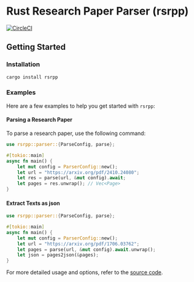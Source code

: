 # Rust Research Paper Parser (rsrpp)

[![CircleCI](https://dl.circleci.com/status-badge/img/circleci/X1fiE4koKU88Z9sKwWoPAH/S2NQ8VZz6F1CZ6vuvFBE3Y/tree/main.svg?style=svg)](https://dl.circleci.com/status-badge/redirect/circleci/X1fiE4koKU88Z9sKwWoPAH/S2NQ8VZz6F1CZ6vuvFBE3Y/tree/main)

## Getting Started

### Installation

```sh
cargo install rsrpp
```

### Examples

Here are a few examples to help you get started with `rsrpp`:

#### Parsing a Research Paper

To parse a research paper, use the following command:

```rust
use rsrpp::parser::{ParseConfig, parse};

#[tokio::main]
async fn main() {
    let mut config = ParserConfig::new();
    let url = "https://arxiv.org/pdf/2410.24080";
    let res = parse(url, &mut config).await;
    let pages = res.unwrap(); // Vec<Page>
}
```

#### Extract Texts as json

```rust
use rsrpp::parser::{ParseConfig, parse};

#[tokio::main]
async fn main() {
    let mut config = ParserConfig::new();
    let url = "https://arxiv.org/pdf/1706.03762";
    let pages = parse(url, &mut config).await.unwrap();
    let json = pages2json(&pages);
}
```

For more detailed usage and options, refer to the [source code](https://github.com/akitenkrad/rsrpp).
